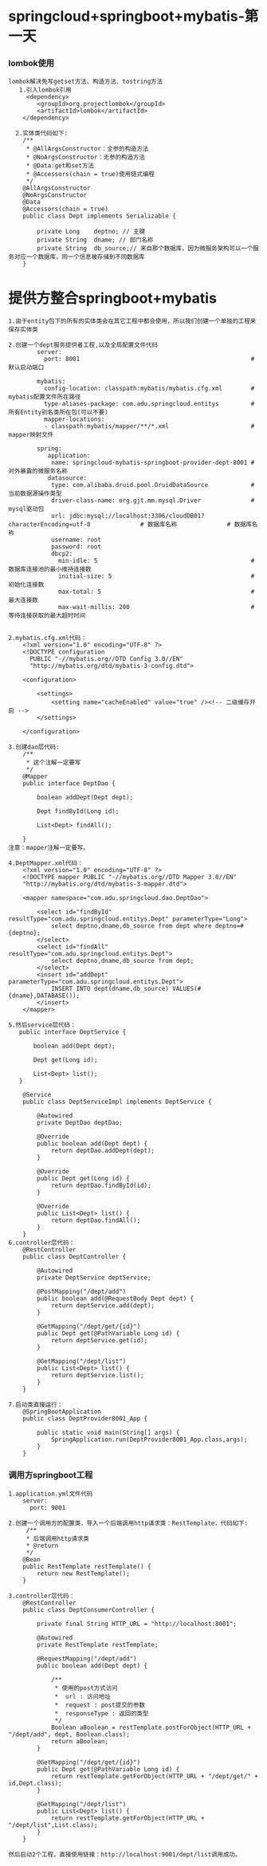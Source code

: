 # springcloud+springboot+mybatis-第一天

### lombok使用

    lombok解决免写getset方法、构造方法、tostring方法
       1.引入lombok引用
         <dependency>
            <groupId>org.projectlombok</groupId>
            <artifactId>lombok</artifactId>
        </dependency>
            
      2.实体类代码如下:
        /**
         * @AllArgsConstructor：全参的构造方法
         * @NoArgsConstructor：无参的构造方法
         * @Data:get和set方法
         * @Accessors(chain = true)使用链式编程
         */
        @AllArgsConstructor
        @NoArgsConstructor
        @Data
        @Accessors(chain = true)
        public class Dept implements Serializable {
        
            private Long 	deptno; // 主键
            private String 	dname; // 部门名称
            private String 	db_source;// 来自那个数据库，因为微服务架构可以一个服务对应一个数据库，同一个信息被存储到不同数据库
        }
    
# 提供方整合springboot+mybatis
    
    1.由于entity包下的所有的实体类会在其它工程中都会使用，所以我们创建一个单独的工程来保存实体类
    
    2.创建一个dept服务提供者工程,以及全局配置文件代码
            server:
              port: 8001                                                #默认启动端口
            
            mybatis:
              config-location: classpath:mybatis/mybatis.cfg.xml        # mybatis配置文件所在路径
              type-aliases-package: com.adu.springcloud.entitys         # 所有Entity别名类所在包(可以不要)
              mapper-locations:
              - classpath:mybatis/mapper/**/*.xml                       # mapper映射文件
            
            spring:
               application:
                name: springcloud-mybatis-springboot-provider-dept-8001 # 对外暴露的微服务名称
               datasource:
                type: com.alibaba.druid.pool.DruidDataSource            # 当前数据源操作类型
                driver-class-name: org.gjt.mm.mysql.Driver              # mysql驱动包
                url: jdbc:mysql://localhost:3306/cloudDB01?characterEncoding=utf-8              # 数据库名称              # 数据库名称
                username: root
                password: root
                dbcp2:
                  min-idle: 5                                           # 数据库连接池的最小维持连接数
                  initial-size: 5                                       # 初始化连接数
                  max-total: 5                                          # 最大连接数
                  max-wait-millis: 200                                  # 等待连接获取的最大超时时间
    
    
    2.mybatis.cfg.xml代码：
        <?xml version="1.0" encoding="UTF-8" ?>
        <!DOCTYPE configuration
          PUBLIC "-//mybatis.org//DTD Config 3.0//EN"
          "http://mybatis.org/dtd/mybatis-3-config.dtd">
        
        <configuration>
        
        	<settings>
        		<setting name="cacheEnabled" value="true" /><!-- 二级缓存开启 -->
        	</settings>
        
        </configuration>
        
    3.创建dao层代码:
        /**
         * 这个注解一定要写
         */
        @Mapper
        public interface DeptDao {
        
            boolean addDept(Dept dept);
        
            Dept findById(Long id);
        
            List<Dept> findAll();
        
        }
    注意：mapper注解一定要写。
    
    4.DeptMapper.xml代码：
        <?xml version="1.0" encoding="UTF-8" ?>
        <!DOCTYPE mapper PUBLIC "-//mybatis.org//DTD Mapper 3.0//EN"
        "http://mybatis.org/dtd/mybatis-3-mapper.dtd">
        
        <mapper namespace="com.adu.springcloud.dao.DeptDao">
        
        	<select id="findById" resultType="com.adu.springcloud.entitys.Dept" parameterType="Long">
        		select deptno,dname,db_source from dept where deptno=#{deptno};
        	</select>
        	<select id="findAll" resultType="com.adu.springcloud.entitys.Dept">
        		select deptno,dname,db_source from dept;
        	</select>
        	<insert id="addDept" parameterType="com.adu.springcloud.entitys.Dept">
        		INSERT INTO dept(dname,db_source) VALUES(#{dname},DATABASE());
        	</insert>
        </mapper>
    
    5.然后service层代码：
       public interface DeptService {
       
           boolean add(Dept dept);
       
           Dept get(Long id);
       
           List<Dept> list();
       }
       
        @Service
        public class DeptServiceImpl implements DeptService {
        
            @Autowired
            private DeptDao deptDao;
        
            @Override
            public boolean add(Dept dept) {
                return deptDao.addDept(dept);
            }
        
            @Override
            public Dept get(Long id) {
                return deptDao.findById(id);
            }
        
            @Override
            public List<Dept> list() {
                return deptDao.findAll();
            }
        }
    6.controller层代码：
        @RestController
        public class DeptController {
        
            @Autowired
            private DeptService deptService;
        
            @PostMapping("/dept/add")
            public boolean add(@RequestBody Dept dept) {
                return deptService.add(dept);
            }
        
            @GetMapping("/dept/get/{id}")
            public Dept get(@PathVariable Long id) {
                return deptService.get(id);
            }
        
            @GetMapping("/dept/list")
            public List<Dept> list() {
                return deptService.list();
            }
        }
        
    7.启动类直接运行：
        @SpringBootApplication
        public class DeptProvider8001_App {
        
            public static void main(String[] args) {
                SpringApplication.run(DeptProvider8001_App.class,args);
            }
        }
        
### 调用方springboot工程

    1.application.yml文件代码
        server:
          port: 9001
          
    2.创建一个调用方的配置类，导入一个后端调用http请求类：RestTemplate，代码如下:
         /**
         * 后端调用http请求类
         * @return
         */
        @Bean
        public RestTemplate restTemplate() {
            return new RestTemplate();
        }
        
    3.controller层代码：
        @RestController
        public class DeptConsumerController {
        
            private final String HTTP_URL = "http://localhost:8001";
        
            @Autowired
            private RestTemplate restTemplate;
        
            @RequestMapping("/dept/add")
            public boolean add(Dept dept) {
        
                /**
                 * 使用的post方式访问
                 *  url : 访问地址
                 *  request : post提交的参数
                 *  responseType : 返回的类型
                 */
                Boolean aBoolean = restTemplate.postForObject(HTTP_URL + "/dept/add", dept, Boolean.class);
                return aBoolean;
            }
        
            @GetMapping("/dept/get/{id}")
            public Dept get(@PathVariable Long id) {
                return restTemplate.getForObject(HTTP_URL + "/dept/get/" + id,Dept.class);
            }
        
            @GetMapping("/dept/list")
            public List<Dept> list() {
                return restTemplate.getForObject(HTTP_URL + "/dept/list",List.class);
            }
        }
        
    然后启动2个工程，直接使用链接：http://localhost:9001/dept/list调用成功。
    
   

